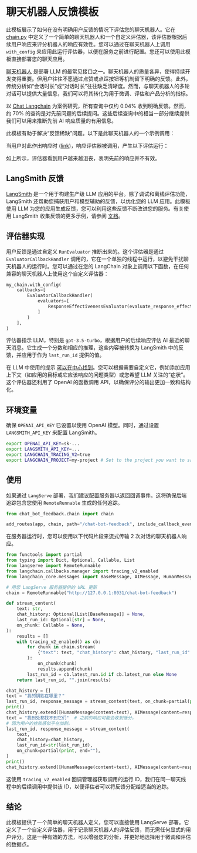 # 聊天机器人反馈模板

此模板展示了如何在没有明确用户反馈的情况下评估您的聊天机器人。它在 [chain.py](https://github.com/langchain-ai/langchain/blob/master/templates/chat-bot-feedback/chat_bot_feedback/chain.py) 中定义了一个简单的聊天机器人和一个自定义评估器，该评估器根据后续用户响应来评分机器人的响应有效性。您可以通过在聊天机器人上调用 `with_config` 来应用此运行评估器，以便在服务之前进行配置。您还可以使用此模板直接部署您的聊天应用。

[聊天机器人](https://python.langchain.com/docs/use_cases/chatbots) 是部署 LLM 的最常见接口之一。聊天机器人的质量各异，使得持续开发变得重要。但用户往往不愿通过点赞或点踩按钮等机制留下明确的反馈。此外，传统分析如“会话时长”或“对话时长”往往缺乏清晰度。然而，与聊天机器人的多轮对话可以提供大量信息，我们可以将其转化为用于微调、评估和产品分析的指标。

以 [Chat Langchain](https://chat.langchain.com/) 为案例研究，所有查询中仅约 0.04% 收到明确反馈。然而，约 70% 的查询是对先前问题的后续提问。这些后续查询中的相当一部分继续提供我们可以用来推断先前 AI 响应质量的有用信息。

此模板有助于解决“反馈稀缺”问题。以下是此聊天机器人的一个示例调用：

[](https://smith.langchain.com/public/3378daea-133c-4fe8-b4da-0a3044c5dbe8/r?runtab=1)

当用户对此作出响应时 ([link](https://smith.langchain.com/public/a7e2df54-4194-455d-9978-cecd8be0df1e/r))，响应评估器被调用，产生以下评估运行：

[](https://smith.langchain.com/public/534184ee-db8f-4831-a386-3f578145114c/r)

如上所示，评估器看到用户越来越沮丧，表明先前的响应并不有效。

## LangSmith 反馈

[LangSmith](https://smith.langchain.com/) 是一个用于构建生产级 LLM 应用的平台。除了调试和离线评估功能，LangSmith 还帮助您捕获用户和模型辅助的反馈，以优化您的 LLM 应用。此模板使用 LLM 为您的应用生成反馈，您可以利用这些反馈不断改进您的服务。有关使用 LangSmith 收集反馈的更多示例，请参阅 [文档](https://docs.smith.langchain.com/cookbook/feedback-examples)。

## 评估器实现

用户反馈是通过自定义 `RunEvaluator` 推断出来的。这个评估器是通过 `EvaluatorCallbackHandler` 调用的，它在一个单独的线程中运行，以避免干扰聊天机器人的运行时。您可以通过在您的 LangChain 对象上调用以下函数，在任何兼容的聊天机器人上使用这个自定义评估器：

```python
my_chain.with_config(
    callbacks=[
        EvaluatorCallbackHandler(
            evaluators=[
                ResponseEffectivenessEvaluator(evaluate_response_effectiveness)
            ]
        )
    ],
)
```

评估器指示 LLM，特别是 `gpt-3.5-turbo`，根据用户的后续响应评估 AI 最近的聊天消息。它生成一个分数和相应的推理，这些内容被转换为 LangSmith 中的反馈，并应用于作为 `last_run_id` 提供的值。

在 LLM 中使用的提示 [可以在中心找到](https://smith.langchain.com/hub/wfh/response-effectiveness)。您可以根据需要自定义它，例如添加应用上下文（如应用的目标或它应该响应的问题类型）或您希望 LLM 关注的“症状”。这个评估器还利用了 OpenAI 的函数调用 API，以确保评分的输出更加一致和结构化。

## 环境变量

确保 `OPENAI_API_KEY` 已设置以使用 OpenAI 模型。同时，通过设置 `LANGSMITH_API_KEY` 来配置 LangSmith。

```bash
export OPENAI_API_KEY=sk-...
export LANGSMITH_API_KEY=...
export LANGCHAIN_TRACING_V2=true
export LANGCHAIN_PROJECT=my-project # Set to the project you want to save to
```

## 使用

如果通过 `LangServe` 部署，我们建议配置服务器以返回回调事件。这将确保后端追踪包含您使用 `RemoteRunnable` 生成的任何追踪。

```python
from chat_bot_feedback.chain import chain

add_routes(app, chain, path="/chat-bot-feedback", include_callback_events=True)
```

在服务器运行时，您可以使用以下代码片段来流式传输 2 次对话的聊天机器人响应。

```python
from functools import partial
from typing import Dict, Optional, Callable, List
from langserve import RemoteRunnable
from langchain.callbacks.manager import tracing_v2_enabled
from langchain_core.messages import BaseMessage, AIMessage, HumanMessage

# 用您 LangServe 服务器提供的 URL 更新
chain = RemoteRunnable("http://127.0.0.1:8031/chat-bot-feedback")

def stream_content(
    text: str,
    chat_history: Optional[List[BaseMessage]] = None,
    last_run_id: Optional[str] = None,
    on_chunk: Callable = None,
):
    results = []
    with tracing_v2_enabled() as cb:
        for chunk in chain.stream(
            {"text": text, "chat_history": chat_history, "last_run_id": last_run_id},
        ):
            on_chunk(chunk)
            results.append(chunk)
        last_run_id = cb.latest_run.id if cb.latest_run else None
    return last_run_id, "".join(results)

chat_history = []
text = "我的钥匙在哪里？"
last_run_id, response_message = stream_content(text, on_chunk=partial(print, end=""))
print()
chat_history.extend([HumanMessage(content=text), AIMessage(content=response_message)])
text = "我到处都找不到它们"  # 之前的响应可能会收到低分，
# 因为用户的挫败感似乎在加剧。
last_run_id, response_message = stream_content(
    text,
    chat_history=chat_history,
    last_run_id=str(last_run_id),
    on_chunk=partial(print, end=""),
)
print()
chat_history.extend([HumanMessage(content=text), AIMessage(content=response_message)])
```

这使用 `tracing_v2_enabled` 回调管理器获取调用的运行 ID，我们在同一聊天线程中的后续调用中提供该 ID，以便评估者可以将反馈分配给适当的追踪。

## 结论

此模板提供了一个简单的聊天机器人定义，您可以直接使用 LangServe 部署。它定义了一个自定义评估器，用于记录聊天机器人的评估反馈，而无需任何显式的用户评分。这是一种有效的方法，可以增强您的分析，并更好地选择用于微调和评估的数据点。